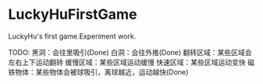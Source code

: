 LuckyHuFirstGame
================

LuckyHu's first game.Experiment work.

TODO:
黑洞：会往里吸引(Done)
白洞：会往外推(Done)
翻转区域：某些区域会左右上下运动翻转
缓慢区域：某些区域运动缓慢
快速区域：某些区域运动变快
磁铁物体：某些物体会被球吸引，离球越近，运动越快(Done)
